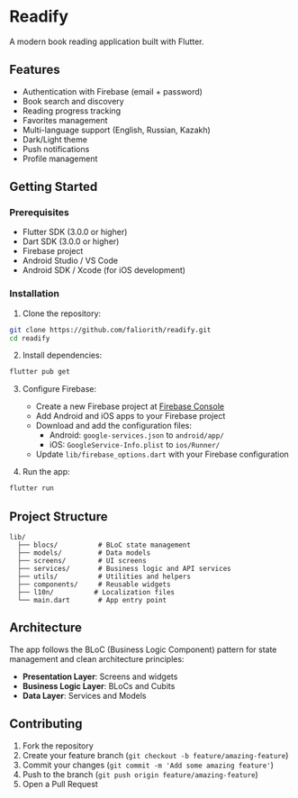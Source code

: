 # Readify

A modern book reading application built with Flutter.

## Features

- Authentication with Firebase (email + password)
- Book search and discovery
- Reading progress tracking
- Favorites management
- Multi-language support (English, Russian, Kazakh)
- Dark/Light theme
- Push notifications
- Profile management

## Getting Started

### Prerequisites

- Flutter SDK (3.0.0 or higher)
- Dart SDK (3.0.0 or higher)
- Firebase project
- Android Studio / VS Code
- Android SDK / Xcode (for iOS development)

### Installation

1. Clone the repository:
```bash
git clone https://github.com/faliorith/readify.git
cd readify
```

2. Install dependencies:
```bash
flutter pub get
```

3. Configure Firebase:
   - Create a new Firebase project at [Firebase Console](https://console.firebase.google.com/)
   - Add Android and iOS apps to your Firebase project
   - Download and add the configuration files:
     - Android: `google-services.json` to `android/app/`
     - iOS: `GoogleService-Info.plist` to `ios/Runner/`
   - Update `lib/firebase_options.dart` with your Firebase configuration

4. Run the app:
```bash
flutter run
```

## Project Structure

```
lib/
  ├── blocs/          # BLoC state management
  ├── models/         # Data models
  ├── screens/        # UI screens
  ├── services/       # Business logic and API services
  ├── utils/          # Utilities and helpers
  ├── components/     # Reusable widgets
  ├── l10n/          # Localization files
  └── main.dart       # App entry point
```

## Architecture

The app follows the BLoC (Business Logic Component) pattern for state management and clean architecture principles:

- **Presentation Layer**: Screens and widgets
- **Business Logic Layer**: BLoCs and Cubits
- **Data Layer**: Services and Models

## Contributing

1. Fork the repository
2. Create your feature branch (`git checkout -b feature/amazing-feature`)
3. Commit your changes (`git commit -m 'Add some amazing feature'`)
4. Push to the branch (`git push origin feature/amazing-feature`)
5. Open a Pull Request
